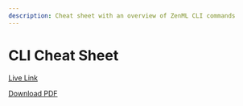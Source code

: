 ```yaml
---
description: Cheat sheet with an overview of ZenML CLI commands
---
```


# CLI Cheat Sheet

[Live Link](https://www.canva.com/design/DAFGLcXm0gc/oXpUSxA3EaLAG_pi8Alm-g/view?website#2:title-page)

[Download PDF](assets/zencheatsheet.pdf)